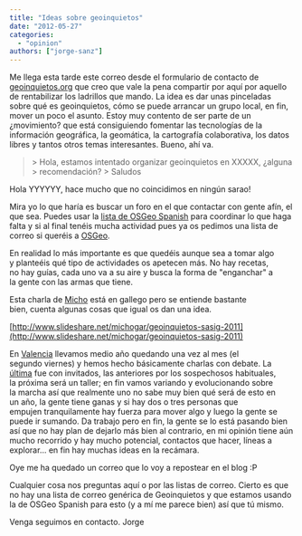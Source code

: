 ```yaml
---
title: "Ideas sobre geoinquietos"
date: "2012-05-27"
categories: 
  - "opinion"
authors: ["jorge-sanz"]
---
```


Me llega esta tarde este correo desde el formulario de contacto de [geoinquietos.org](http://www.geoinquietos.org) que creo que vale la pena compartir por aquí por aquello de rentabilizar los ladrillos que mando. La idea es dar unas pinceladas sobre qué es geoinquietos, cómo se puede arrancar un grupo local, en fin, mover un poco el asunto. Estoy muy contento de ser parte de un ¿movimiento? que está consiguiendo fomentar las tecnologías de la información geográfica, la geomática, la cartografía colaborativa, los datos libres y tantos otros temas interesantes. Bueno, ahí va.

> \> Hola, estamos intentado organizar geoinquietos en XXXXX, ¿alguna > recomendación? > Saludos

Hola YYYYYY, hace mucho que no coincidimos en ningún sarao!

Mira yo lo que haría es buscar un foro en el que contactar con gente afín, el que sea. Puedes usar la [lista de OSGeo Spanish](http://lists.osgeo.org/mailman/listinfo/spanish) para coordinar lo que haga falta y si al final tenéis mucha actividad pues ya os pedimos una lista de correo si queréis a [OSGeo](http://www.osgeo.org).

En realidad lo más importante es que quedéis aunque sea a tomar algo y planteéis qué tipo de actividades os apetecen más. No hay recetas, no hay guías, cada uno va a su aire y busca la forma de "enganchar" a la gente con las armas que tiene.

Esta charla de [Micho](http://michogarcia.org/) está en gallego pero se entiende bastante bien, cuenta algunas cosas que igual os dan una idea.

[http://www.slideshare.net/michogar/geoinquietos-sasig-2011](http://www.slideshare.net/michogar/geoinquietos-sasig-2011)

En [Valencia](http://valencia.geoinquietos.org) llevamos medio año quedando una vez al mes (el segundo viernes) y hemos hecho básicamente charlas con debate. La [última](http://wiki.osgeo.org/wiki/Reuni%C3%B3n_6_Geoinquietos_Valencia) fue con invitados, las anteriores por los sospechosos habituales, la próxima será un taller; en fin vamos variando y evolucionando sobre la marcha así que realmente uno no sabe muy bien qué será de esto en un año, la gente tiene ganas y si hay dos o tres personas que empujen tranquilamente hay fuerza para mover algo y luego la gente se puede ir sumando. Da trabajo pero en fin, la gente se lo está pasando bien así que no hay plan de dejarlo más bien al contrario, en mi opinión tiene aún mucho recorrido y hay mucho potencial, contactos que hacer, líneas a explorar... en fin hay muchas ideas en la recámara.

Oye me ha quedado un correo que lo voy a repostear en el blog :P

Cualquier cosa nos preguntas aquí o por las listas de correo. Cierto es que no hay una lista de correo genérica de Geoinquietos y que estamos usando la de OSGeo Spanish para esto (y a mí me parece bien) así que tú mismo.

Venga seguimos en contacto. Jorge
